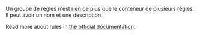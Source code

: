 Un groupe de règles n'est rien de plus que le conteneur de plusieurs règles. Il peut avoir un nom et une description.

Read more about rules in [the official documentation](https://firefly-iii.readthedocs.io/en/latest/advanced/rules.html).